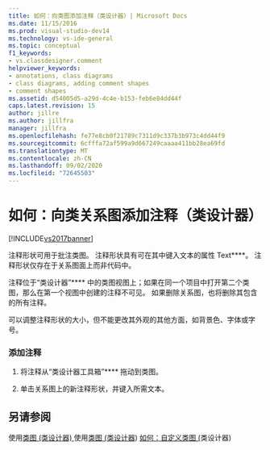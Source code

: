 ```yaml
---
title: 如何：向类图添加注释（类设计器）| Microsoft Docs
ms.date: 11/15/2016
ms.prod: visual-studio-dev14
ms.technology: vs-ide-general
ms.topic: conceptual
f1_keywords:
- vs.classdesigner.comment
helpviewer_keywords:
- annotations, class diagrams
- class diagrams, adding comment shapes
- comment shapes
ms.assetid: d54005d5-a29d-4c4e-b153-feb6e84dd44f
caps.latest.revision: 15
author: jillre
ms.author: jillfra
manager: jillfra
ms.openlocfilehash: fe77e8cb0f21789c7311d9c337b3b973c4dd44f9
ms.sourcegitcommit: 6cfffa72af599a9d667249caaaa411bb28ea69fd
ms.translationtype: MT
ms.contentlocale: zh-CN
ms.lasthandoff: 09/02/2020
ms.locfileid: "72645503"
---
```

# <a name="how-to-add-comments-to-class-diagrams-class-designer"></a>如何：向类关系图添加注释（类设计器）
[!INCLUDE[vs2017banner](../includes/vs2017banner.md)]

注释形状可用于批注类图。 注释形状具有可在其中键入文本的属性 Text****。 注释形状仅存在于关系图面上而非代码中。

 注释位于“类设计器”**** 中的类图视图上；如果在同一个项目中打开第二个类图，那么在第一个视图中创建的注释不可见。 如果删除关系图，也将删除其包含的所有注释。

 可以调整注释形状的大小，但不能更改其外观的其他方面，如背景色、字体或字号。

### <a name="to-add-a-comment"></a>添加注释

1. 将注释从“类设计器工具箱”**** 拖动到类图。

2. 单击关系图上的新注释形状，并键入所需文本。

## <a name="see-also"></a>另请参阅
 使用[类图 (类设计器) ](../ide/working-with-class-diagrams-class-designer.md)使用[类图 (类设计器](../ide/working-with-class-diagrams-class-designer.md)) [如何：自定义类图 (](../ide/how-to-customize-class-diagrams-class-designer.md)类设计器) 
